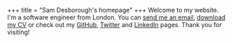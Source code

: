 +++
title = "Sam Desborough's homepage"
+++
Welcome to my website. I'm a software engineer from London. You can [send me an email](mailto:sam.desborough@gmail.com), [download my CV](/CV.pdf) or check out my [GitHub](https://github.com/desbo), [Twitter](https://twitter.com/samdesborough) and [LinkedIn](https://uk.linkedin.com/in/sdesborough) pages. Thank you for visiting!
